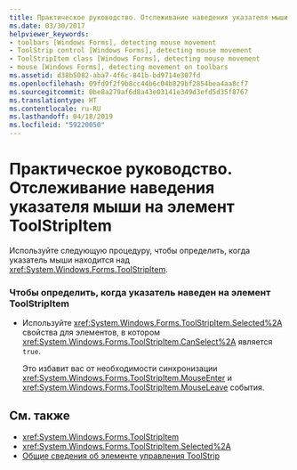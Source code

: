 ```yaml
---
title: Практическое руководство. Отслеживание наведения указателя мыши на элемент ToolStripItem
ms.date: 03/30/2017
helpviewer_keywords:
- toolbars [Windows Forms], detecting mouse movement
- ToolStrip control [Windows Forms], detecting mouse movement
- ToolStripItem class [Windows Forms], detecting mouse movement
- mouse [Windows Forms], detecting movement on toolbars
ms.assetid: d38b5082-aba7-4f6c-841b-bd9714e307fd
ms.openlocfilehash: 09fd9f2f9b8cc44b6c04b829bf2854bea4aa8cf7
ms.sourcegitcommit: 0be8a279af6d8a43e03141e349d3efd5d35f8767
ms.translationtype: HT
ms.contentlocale: ru-RU
ms.lasthandoff: 04/18/2019
ms.locfileid: "59220050"
---
```

# <a name="how-to-detect-when-the-mouse-pointer-is-over-a-toolstripitem"></a>Практическое руководство. Отслеживание наведения указателя мыши на элемент ToolStripItem
Используйте следующую процедуру, чтобы определить, когда указатель мыши находится над <xref:System.Windows.Forms.ToolStripItem>.  
  
### <a name="to-detect-when-the-pointer-is-over-a-toolstripitem"></a>Чтобы определить, когда указатель наведен на элемент ToolStripItem  
  
-   Используйте <xref:System.Windows.Forms.ToolStripItem.Selected%2A> свойства для элементов, в котором <xref:System.Windows.Forms.ToolStripItem.CanSelect%2A> является `true`.  
  
     Это избавит вас от необходимости синхронизации <xref:System.Windows.Forms.ToolStripItem.MouseEnter> и <xref:System.Windows.Forms.ToolStripItem.MouseLeave> события.  
  
## <a name="see-also"></a>См. также

- <xref:System.Windows.Forms.ToolStripItem>
- <xref:System.Windows.Forms.ToolStripItem.Selected%2A>
- [Общие сведения об элементе управления ToolStrip](toolstrip-control-overview-windows-forms.md)
